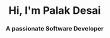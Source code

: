 <h1 align="center">Hi, I'm Palak Desai</h1>
<h3 align="center">A passionate Software Developer</h3>

